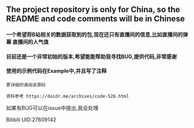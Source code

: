 The project repository is only for China, so the README and code comments will be in Chinese
---
#### 一个希望将B站相关的数据获取到的包,现在还只有直播间的信息,比如直播间的弹幕 直播间的人气值 

#### 目前还是一个非常初始的版本,希望能能帮助我寻找BUG,提供代码,非常感谢

#### 使用的示例代码在Example中,并且写了注释

`更详细的请阅读源码`

`资料参考 https://daidr.me/archives/code-526.html`

如果有BUG可以在issue中提出,我会处理

Bilibili UID:27609142